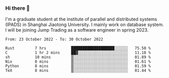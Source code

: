 ### Hi there 👋

I'm a graduate student at the institute of parallel and distributed systems (IPADS) in Shanghai Jiaotong University. I mainly work on database system. I will be joining Jump Trading as a software engineer in spring 2023.

<!--START_SECTION:waka-->

```text
From: 23 October 2022 - To: 30 October 2022

Rust         7 hrs           ███████████████████░░░░░░   75.50 %
C            1 hr 2 mins     ██▓░░░░░░░░░░░░░░░░░░░░░░   11.18 %
sh           10 mins         ▒░░░░░░░░░░░░░░░░░░░░░░░░   01.89 %
Nix          8 mins          ▒░░░░░░░░░░░░░░░░░░░░░░░░   01.61 %
Python       8 mins          ▒░░░░░░░░░░░░░░░░░░░░░░░░   01.59 %
TeX          8 mins          ▒░░░░░░░░░░░░░░░░░░░░░░░░   01.44 %
```

<!--END_SECTION:waka-->

<!--
**yqmmm/yqmmm** is a ✨ _special_ ✨ repository because its `README.md` (this file) appears on your GitHub profile.

Here are some ideas to get you started:

- 🔭 I’m currently working on ...
- 🌱 I’m currently learning ...
- 👯 I’m looking to collaborate on ...
- 🤔 I’m looking for help with ...
- 💬 Ask me about ...
- 📫 How to reach me: ...
- 😄 Pronouns: ...
- ⚡ Fun fact: ...
-->
